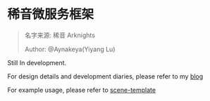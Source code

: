 #  稀音微服务框架

> 名字来源: 稀音 Arknights
> 
> Author: @Aynakeya(Yiyang Lu)

Still In development.

For design details and development diaries, please refer to my [blog](https://www.aynakeya.com/scene-series/)

For example usage, please refer to [scene-template](https://github.com/rhine-tech/scene-template)